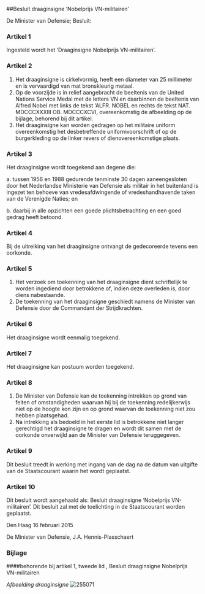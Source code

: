 <meta http-equiv='Content-Type' content='text/html; charset=utf-8' />

##Besluit draaginsigne ‘Nobelprijs VN-militairen’

De Minister van Defensie;  Besluit:    

### Artikel  1  

Ingesteld wordt het ’Draaginsigne Nobelprijs VN-militairen’. 

### Artikel  2  

1.  Het draaginsigne is cirkelvormig, heeft een diameter van 25 millimeter en is vervaardigd van mat bronskleurig metaal.   
2.  Op de voorzijde is in relief aangebracht de beeltenis van de United Nations Service Medal met de letters VN en daarbinnen de beeltenis van Alfred Nobel met links de tekst ‘ALFR. NOBEL en rechts de tekst NAT. MDCCCXXXIII OB. MDCCCXCVI, overeenkomstig de afbeelding op de bijlage, behorend bij dit artikel.   
3.  Het draaginsigne kan worden gedragen op het militaire uniform overeenkomstig het desbetreffende uniformvoorschrift of op de burgerkleding op de linker revers of dienovereenkomstige plaats.  

### Artikel  3  

Het draaginsigne wordt toegekend aan degene die: 

a. tussen 1956 en 1988 gedurende tenminste 30 dagen aaneengesloten door het Nederlandse Ministerie van Defensie als militair in het buitenland is ingezet ten behoeve van vredesafdwingende of vredeshandhavende taken van de Verenigde Naties; en  

b. daarbij in alle opzichten een goede plichtsbetrachting en een goed gedrag heeft betoond.   

### Artikel  4  

Bij de uitreiking van het draaginsigne ontvangt de gedecoreerde tevens een oorkonde. 

### Artikel  5  

1.  Het verzoek om toekenning van het draaginsigne dient schriftelijk te worden ingediend door betrokkene of, indien deze overleden is, door diens nabestaande.   
2.  De toekenning van het draaginsigne geschiedt namens de Minister van Defensie door de Commandant der Strijdkrachten.  

### Artikel  6  

Het draaginsigne wordt eenmalig toegekend. 

### Artikel  7  

Het draaginsigne kan postuum worden toegekend. 

### Artikel  8  

1.  De Minister van Defensie kan de toekenning intrekken op grond van feiten of omstandigheden waarvan hij bij de toekenning redelijkerwijs niet op de hoogte kon zijn en op grond waarvan de toekenning niet zou hebben plaatsgehad.   
2.  Na intrekking als bedoeld in het eerste lid is betrokkene niet langer gerechtigd het draaginsigne te dragen en wordt dit samen met de oorkonde onverwijld aan de Minister van Defensie teruggegeven.  

### Artikel  9  

Dit besluit treedt in werking met ingang van de dag na de datum van uitgifte van de Staatscourant waarin het wordt geplaatst. 

### Artikel  10  

Dit besluit wordt aangehaald als: Besluit draaginsigne ‘Nobelprijs VN-militairen’. 
Dit besluit zal met de toelichting in de Staatscourant worden geplaatst.   

Den Haag 
16 februari 2015   

De 
Minister van Defensie, 
J.A. Hennis-Plasschaert    

### Bijlage 

####behorende bij artikel 1, tweede lid , Besluit draaginsigne Nobelprijs VN-militairen

*Afbeelding draaginsigne*  ![255071](http://wetten.overheid.nl/Illustration/255071)

